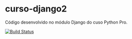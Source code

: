 # curso-django2
Código desenvolvido no módulo Django do cuso Python Pro.

[![Build Status](https://www.travis-ci.com/luizfernandoliveira/curso-django2.svg?branch=main)](https://www.travis-ci.com/luizfernandoliveira/curso-django2)

